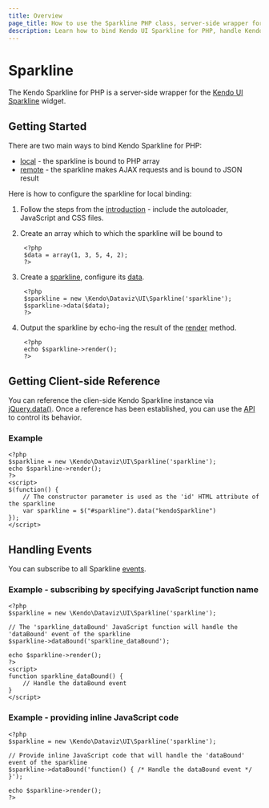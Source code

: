 ```yaml
---
title: Overview
page_title: How to use the Sparkline PHP class, server-side wrapper for Kendo UI Sparkline widget
description: Learn how to bind Kendo UI Sparkline for PHP, handle Kendo UI Sparkline Events, access an existing sparkline.
---
```


# Sparkline

The Kendo Sparkline for PHP is a server-side wrapper for the [Kendo UI Sparkline](/api/dataviz/sparkline) widget.

## Getting Started

There are two main ways to bind Kendo Sparkline for PHP:

* [local](/php/widgets/sparkline/local-binding) - the sparkline is bound to PHP array
* [remote](/php/widgets/sparkline/remote-binding) - the sparkline makes AJAX requests and is bound to JSON result

Here is how to configure the sparkline for local binding:

1. Follow the steps from the [introduction](/php/introduction) - include the autoloader, JavaScript and CSS files.
2. Create an array which to which the sparkline will be bound to

        <?php
        $data = array(1, 3, 5, 4, 2);
        ?>
4. Create a [sparkline](/api/wrappers/php/Kendo/Dataviz/UI/Sparkline), configure its [data](/api/wrappers/php/Kendo/Dataviz/UI/Sparkline#data).

        <?php
        $sparkline = new \Kendo\Dataviz\UI\Sparkline('sparkline');
        $sparkline->data($data);
        ?>
5. Output the sparkline by echo-ing the result of the [render](/api/wrappers/php/Kendo/UI/Widget#render) method.

        <?php
        echo $sparkline->render();
        ?>

## Getting Client-side Reference

You can reference the clien-side Kendo Sparkline instance via [jQuery.data()](http://api.jquery.com/jQuery.data/).
Once a reference has been established, you can use the [API](/api/dataviz/sparkline#methods) to control its behavior.


### Example

    <?php
    $sparkline = new \Kendo\Dataviz\UI\Sparkline('sparkline');
    echo $sparkline->render();
    ?>
    <script>
    $(function() {
        // The constructor parameter is used as the 'id' HTML attribute of the sparkline
        var sparkline = $("#sparkline").data("kendoSparkline")
    });
    </script>

## Handling Events

You can subscribe to all Sparkline [events](/api/dataviz/sparkline#events).

### Example - subscribing by specifying JavaScript function name

    <?php
    $sparkline = new \Kendo\Dataviz\UI\Sparkline('sparkline');

    // The 'sparkline_dataBound' JavaScript function will handle the 'dataBound' event of the sparkline
    $sparkline->dataBound('sparkline_dataBound');

    echo $sparkline->render();
    ?>
    <script>
    function sparkline_dataBound() {
        // Handle the dataBound event
    }
    </script>

### Example - providing inline JavaScript code

    <?php
    $sparkline = new \Kendo\Dataviz\UI\Sparkline('sparkline');

    // Provide inline JavaScript code that will handle the 'dataBound' event of the sparkline
    $sparkline->dataBound('function() { /* Handle the dataBound event */ }');

    echo $sparkline->render();
    ?>
